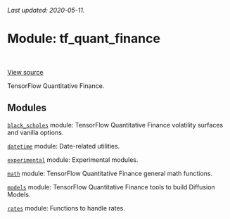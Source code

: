 <!--
This file is generated by a tool. Do not edit directly.
For open-source contributions the docs will be updated automatically.
-->

*Last updated: 2020-05-11.*

<div itemscope itemtype="http://developers.google.com/ReferenceObject">
<meta itemprop="name" content="tf_quant_finance" />
<meta itemprop="path" content="Stable" />
</div>

# Module: tf_quant_finance

<!-- Insert buttons and diff -->

<table class="tfo-notebook-buttons tfo-api" align="left">
</table>

<a target="_blank" href="https://github.com/google/tf-quant-finance/blob/master/tf_quant_finance/__init__.py">View source</a>



TensorFlow Quantitative Finance.



## Modules

[`black_scholes`](./tf_quant_finance/black_scholes.md) module: TensorFlow Quantitative Finance volatility surfaces and vanilla options.

[`datetime`](./tf_quant_finance/datetime.md) module: Date-related utilities.

[`experimental`](./tf_quant_finance/experimental.md) module: Experimental modules.

[`math`](./tf_quant_finance/math.md) module: TensorFlow Quantitative Finance general math functions.

[`models`](./tf_quant_finance/models.md) module: TensorFlow Quantitative Finance tools to build Diffusion Models.

[`rates`](./tf_quant_finance/rates.md) module: Functions to handle rates.


